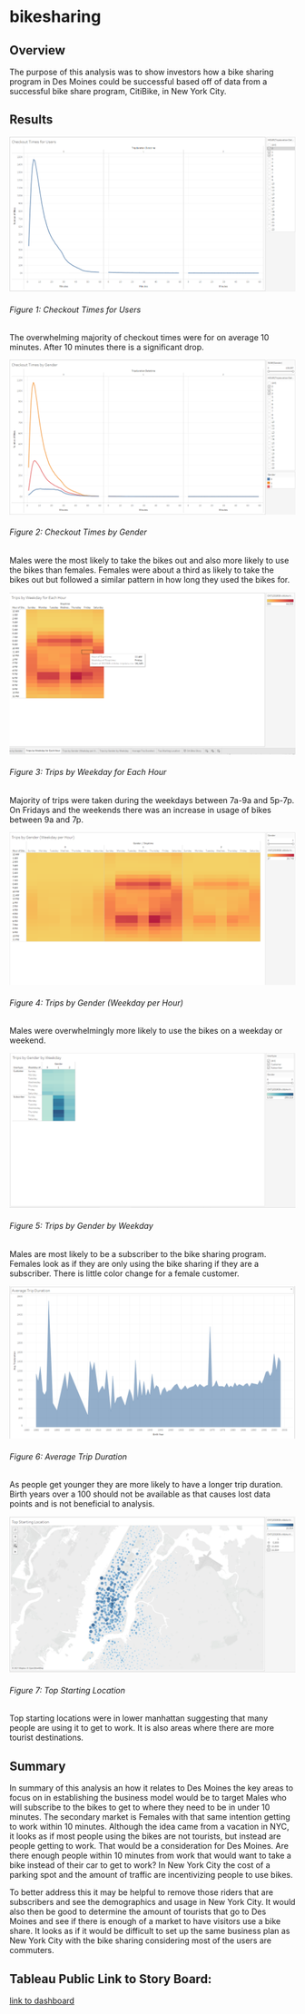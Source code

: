 # bikesharing

## Overview

The purpose of this analysis was to show investors how a bike sharing program in Des Moines could be successful based off of data from a successful bike share program, CitiBike, in New York City.

## Results

![alt text](https://github.com/CCoelho372/bikesharing/blob/main/Checkout%20Times%20for%20Users.PNG)

###### Figure 1: Checkout Times for Users

The overwhelming majority of checkout times were for on average 10 minutes. After 10 minutes there is a significant drop.

![alt text](https://github.com/CCoelho372/bikesharing/blob/main/Checkout%20Times%20by%20Gender.PNG)

###### Figure 2: Checkout Times by Gender

Males were the most likely to take the bikes out and also more likely to use the bikes than females. Females were about a third as likely to take the bikes out but followed a similar pattern in how long they used the bikes for.

![alt text](https://github.com/CCoelho372/bikesharing/blob/main/Trips%20by%20Weekday%20for%20Each%20Hour.PNG)

###### Figure 3: Trips by Weekday for Each Hour

Majority of trips were taken during the weekdays between 7a-9a and 5p-7p. On Fridays and the weekends there was an increase in usage of bikes between 9a and 7p. 

![alt text](https://github.com/CCoelho372/bikesharing/blob/main/Trips%20by%20Gender%20(Weekday%20per%20Hour).PNG)

###### Figure 4: Trips by Gender (Weekday per Hour)

Males were overwhelmingly more likely to use the bikes on a weekday or weekend. 

![alt text](https://github.com/CCoelho372/bikesharing/blob/main/Trips%20by%20Gender%20by%20Weekday.PNG)

###### Figure 5: Trips by Gender by Weekday

Males are most likely to be a subscriber to the bike sharing program. Females look as if they are only using the bike sharing if they are a subscriber. There is little color change for a female customer.

![alt text](https://github.com/CCoelho372/bikesharing/blob/main/Average%20Trip%20Duration.PNG)

###### Figure 6: Average Trip Duration

As people get younger they are more likely to have a longer trip duration. Birth years over a 100 should not be available as that causes lost data points and is not beneficial to analysis.

![alt text](https://github.com/CCoelho372/bikesharing/blob/main/Top%20Starting%20Location.PNG)

###### Figure 7: Top Starting Location

Top starting locations were in lower manhattan suggesting that many people are using it to get to work. It is also areas where there are more tourist destinations.

## Summary 

In summary of this analysis an how it relates to Des Moines the key areas to focus on in establishing the business model would be to target Males who will subscribe to the bikes to get to where they need to be in under 10 minutes. The secondary market is Females with that same intention getting to work within 10 minutes. Although the idea came from a vacation in NYC, it looks as if most people using the bikes are not tourists, but instead are people getting to work. That would be a consideration for Des Moines. Are there enough people within 10 minutes from work that would want to take a bike instead of their car to get to work? In New York City the cost of a parking spot and the amount of traffic are incentivizing people to use bikes.

To better address this it may be helpful to remove those riders that are subscribers and see the demographics and usage in New York City. It would also then be good to determine the amount of tourists that go to Des Moines and see if there is enough of a market to have visitors use a bike share. It looks as if it would be difficult to set up the same business plan as New York City with the bike sharing considering most of the users are commuters.



## Tableau Public Link to Story Board:

[link to dashboard](https://public.tableau.com/views/ChallengeCitiBikeStory/CitiBikeStory?:language=en-US&:display_count=n&:origin=viz_share_link)
